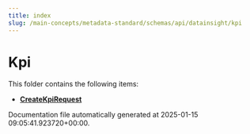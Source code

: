 ```yaml
---
title: index
slug: /main-concepts/metadata-standard/schemas/api/datainsight/kpi
---
```


# Kpi

This folder contains the following items:

- [**CreateKpiRequest**](/main-concepts/metadata-standard/schemas/api/datainsight/kpi/createkpirequest)


Documentation file automatically generated at 2025-01-15 09:05:41.923720+00:00.
